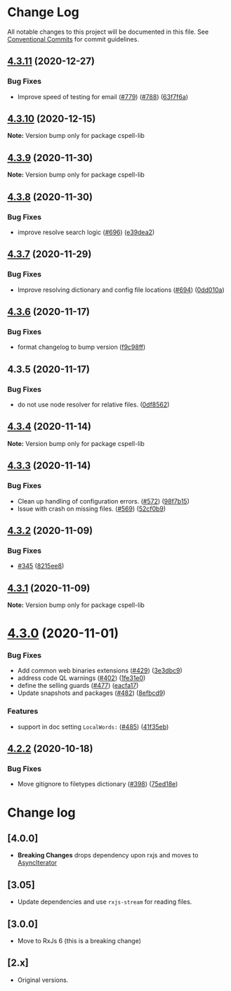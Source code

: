 # Change Log

All notable changes to this project will be documented in this file.
See [Conventional Commits](https://conventionalcommits.org) for commit guidelines.

## [4.3.11](https://github.com/streetsidesoftware/cspell/compare/cspell-lib@4.3.10...cspell-lib@4.3.11) (2020-12-27)


### Bug Fixes

* Improve speed of testing for email ([#779](https://github.com/streetsidesoftware/cspell/issues/779)) ([#788](https://github.com/streetsidesoftware/cspell/issues/788)) ([63f7f6a](https://github.com/streetsidesoftware/cspell/commit/63f7f6a78b3dd3a93c1ca7b00b1ea4882005c218))





## [4.3.10](https://github.com/streetsidesoftware/cspell/compare/cspell-lib@4.3.9...cspell-lib@4.3.10) (2020-12-15)

**Note:** Version bump only for package cspell-lib





## [4.3.9](https://github.com/streetsidesoftware/cspell/compare/cspell-lib@4.3.8...cspell-lib@4.3.9) (2020-11-30)

**Note:** Version bump only for package cspell-lib





## [4.3.8](https://github.com/streetsidesoftware/cspell/compare/cspell-lib@4.3.7...cspell-lib@4.3.8) (2020-11-30)


### Bug Fixes

* improve resolve search logic ([#696](https://github.com/streetsidesoftware/cspell/issues/696)) ([e39dea2](https://github.com/streetsidesoftware/cspell/commit/e39dea2badbfc88219690954024035408fc959be))





## [4.3.7](https://github.com/streetsidesoftware/cspell/compare/cspell-lib@4.3.6...cspell-lib@4.3.7) (2020-11-29)


### Bug Fixes

* Improve resolving dictionary and config file locations ([#694](https://github.com/streetsidesoftware/cspell/issues/694)) ([0dd010a](https://github.com/streetsidesoftware/cspell/commit/0dd010a51e3c68b5fef6c4d898a5624e29943bf6))





## [4.3.6](https://github.com/streetsidesoftware/cspell/compare/cspell-lib@4.3.5...cspell-lib@4.3.6) (2020-11-17)


### Bug Fixes

* format changelog to bump version ([f9c98ff](https://github.com/streetsidesoftware/cspell/commit/f9c98ff2c5c2fe9d2c801d9f93fc7a25feb445f6))





## 4.3.5 (2020-11-17)

### Bug Fixes

-   do not use node resolver for relative files. ([0df8562](https://github.com/streetsidesoftware/cspell/commit/0df85625da5b667f5817fc710b44fa74b636d9a1))

## [4.3.4](https://github.com/streetsidesoftware/cspell/compare/cspell-lib@4.3.3...cspell-lib@4.3.4) (2020-11-14)

**Note:** Version bump only for package cspell-lib

## [4.3.3](https://github.com/streetsidesoftware/cspell/compare/cspell-lib@4.3.2...cspell-lib@4.3.3) (2020-11-14)

### Bug Fixes

-   Clean up handling of configuration errors. ([#572](https://github.com/streetsidesoftware/cspell/issues/572)) ([98f7b15](https://github.com/streetsidesoftware/cspell/commit/98f7b152d7c6d9674a81e9122c3f236057647191))
-   Issue with crash on missing files. ([#569](https://github.com/streetsidesoftware/cspell/issues/569)) ([52cf0b9](https://github.com/streetsidesoftware/cspell/commit/52cf0b9aad944fcdee1490aaea4a4696e7dd6444))

## [4.3.2](https://github.com/streetsidesoftware/cspell/compare/cspell-lib@4.3.1...cspell-lib@4.3.2) (2020-11-09)

### Bug Fixes

-   [#345](https://github.com/streetsidesoftware/cspell/issues/345) ([8215ee8](https://github.com/streetsidesoftware/cspell/commit/8215ee8397cad5cbb8e4224e87f6c02ec0cd13f4))

## [4.3.1](https://github.com/streetsidesoftware/cspell/compare/cspell-lib@4.3.0...cspell-lib@4.3.1) (2020-11-09)

**Note:** Version bump only for package cspell-lib

# [4.3.0](https://github.com/streetsidesoftware/cspell/compare/cspell-lib@4.2.2...cspell-lib@4.3.0) (2020-11-01)

### Bug Fixes

-   Add common web binaries extensions ([#429](https://github.com/streetsidesoftware/cspell/issues/429)) ([3e3dbc9](https://github.com/streetsidesoftware/cspell/commit/3e3dbc95601c3ca3de7e3963198e850e47aef751))
-   address code QL warnings ([#402](https://github.com/streetsidesoftware/cspell/issues/402)) ([1fe31e0](https://github.com/streetsidesoftware/cspell/commit/1fe31e08e02c66174d094c0b403eec11fc6bec4d))
-   define the selling guards ([#477](https://github.com/streetsidesoftware/cspell/issues/477)) ([eacfa17](https://github.com/streetsidesoftware/cspell/commit/eacfa178de66dc75c1694812bb908759a3eae58a))
-   Update snapshots and packages ([#482](https://github.com/streetsidesoftware/cspell/issues/482)) ([8efbcd9](https://github.com/streetsidesoftware/cspell/commit/8efbcd9187898586030a53d1d7de9bdfe4a67078))

### Features

-   support in doc setting `LocalWords:` ([#485](https://github.com/streetsidesoftware/cspell/issues/485)) ([41f35eb](https://github.com/streetsidesoftware/cspell/commit/41f35eb22881e0f39947f57f3d91d93c26affe8d))

## [4.2.2](https://github.com/streetsidesoftware/cspell/compare/cspell-lib@4.2.1...cspell-lib@4.2.2) (2020-10-18)

### Bug Fixes

-   Move gitignore to filetypes dictionary ([#398](https://github.com/streetsidesoftware/cspell/issues/398)) ([75ed18e](https://github.com/streetsidesoftware/cspell/commit/75ed18e102eaaccd448f850db07a7b71a2cc1cf4))

# Change log

## [4.0.0]

-   **Breaking Changes** drops dependency upon rxjs and moves to [AsyncIterator](https://developer.mozilla.org/en-US/docs/Web/JavaScript/Reference/Global_Objects/Symbol/asyncIterator)

## [3.05]

-   Update dependencies and use `rxjs-stream` for reading files.

## [3.0.0]

-   Move to RxJs 6 (this is a breaking change)

## [2.x]

-   Original versions.
